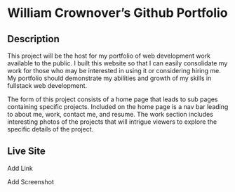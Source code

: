 # William Crownover’s Github Portfolio

## Description

This project will be the host for my portfolio of web development work available to the public. I built this website so that I can easily consolidate my work for those who may be interested in using it or considering hiring me. My portfolio should demonstrate my abilities and growth of my skills in fullstack web development.

The form of this project consists of a home page that leads to sub pages containing specific projects. Included on the home page is a nav bar leading to about me, work, contact me, and resume. The work section includes interesting photos of the projects that will intrigue viewers to explore the specific details of the project.

## Live Site

Add Link

Add Screenshot
